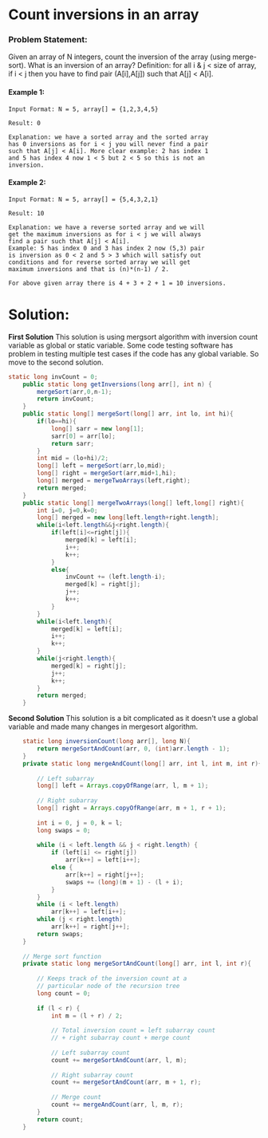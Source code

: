 # Count inversions in an array

### Problem Statement:
Given an array of N integers, count the inversion of the array (using merge-sort).
What is an inversion of an array? Definition: for all i & j < size of array, if i < j then you have to find pair (A[i],A[j]) such that A[j] < A[i].

#### Example 1:
```
Input Format: N = 5, array[] = {1,2,3,4,5}

Result: 0

Explanation: we have a sorted array and the sorted array 
has 0 inversions as for i < j you will never find a pair 
such that A[j] < A[i]. More clear example: 2 has index 1 
and 5 has index 4 now 1 < 5 but 2 < 5 so this is not an 
inversion.
```
#### Example 2:
```
Input Format: N = 5, array[] = {5,4,3,2,1}

Result: 10

Explanation: we have a reverse sorted array and we will 
get the maximum inversions as for i < j we will always 
find a pair such that A[j] < A[i]. 
Example: 5 has index 0 and 3 has index 2 now (5,3) pair 
is inversion as 0 < 2 and 5 > 3 which will satisfy out 
conditions and for reverse sorted array we will get 
maximum inversions and that is (n)*(n-1) / 2.

For above given array there is 4 + 3 + 2 + 1 = 10 inversions.
```
# Solution:
**First Solution**
This solution is using mergsort algorithm with inversion count variable as global or static variable. Some code testing software has problem in testing multiple test cases if the code has any global variable. So move to the second solution.
```java
static long invCount = 0;
    public static long getInversions(long arr[], int n) {
        mergeSort(arr,0,n-1);
        return invCount;
    }
    public static long[] mergeSort(long[] arr, int lo, int hi){
        if(lo==hi){
            long[] sarr = new long[1];
            sarr[0] = arr[lo];
            return sarr;
        }
        int mid = (lo+hi)/2;
        long[] left = mergeSort(arr,lo,mid);
        long[] right = mergeSort(arr,mid+1,hi);
        long[] merged = mergeTwoArrays(left,right);
        return merged;
    }
    public static long[] mergeTwoArrays(long[] left,long[] right){
        int i=0, j=0,k=0;
        long[] merged = new long[left.length+right.length];
        while(i<left.length&&j<right.length){
            if(left[i]<=right[j]){
                merged[k] = left[i];
                i++;
                k++;
            }
            else{
                invCount += (left.length-i);
                merged[k] = right[j];
                j++;
                k++;
            }
        }
        while(i<left.length){
            merged[k] = left[i];
            i++;
            k++;
        }
        while(j<right.length){
            merged[k] = right[j];
            j++;
            k++;
        }
        return merged;
    }
```
**Second Solution**
This solution is a bit complicated as it doesn't use a global variable and made many changes in mergesort algorithm.
```java
    static long inversionCount(long arr[], long N){
        return mergeSortAndCount(arr, 0, (int)arr.length - 1);
    }
    private static long mergeAndCount(long[] arr, int l, int m, int r){
 
        // Left subarray
        long[] left = Arrays.copyOfRange(arr, l, m + 1);
 
        // Right subarray
        long[] right = Arrays.copyOfRange(arr, m + 1, r + 1);
 
        int i = 0, j = 0, k = l;
        long swaps = 0;
 
        while (i < left.length && j < right.length) {
            if (left[i] <= right[j])
                arr[k++] = left[i++];
            else {
                arr[k++] = right[j++];
                swaps += (long)(m + 1) - (l + i);
            }
        }
        while (i < left.length)
            arr[k++] = left[i++];
        while (j < right.length)
            arr[k++] = right[j++];
        return swaps;
    }
 
    // Merge sort function
    private static long mergeSortAndCount(long[] arr, int l, int r){
 
        // Keeps track of the inversion count at a
        // particular node of the recursion tree
        long count = 0;
 
        if (l < r) {
            int m = (l + r) / 2;
 
            // Total inversion count = left subarray count
            // + right subarray count + merge count 
 
            // Left subarray count
            count += mergeSortAndCount(arr, l, m);
 
            // Right subarray count
            count += mergeSortAndCount(arr, m + 1, r);
 
            // Merge count
            count += mergeAndCount(arr, l, m, r);
        }
        return count;
    }
```
